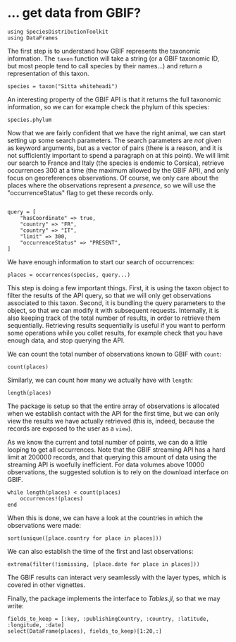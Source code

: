 # ... get data from GBIF?

```@example 1
using SpeciesDistributionToolkit
using DataFrames
```

The first step is to understand how GBIF represents the taxonomic information.
The `taxon` function will take a string (or a GBIF taxonomic ID, but most people
tend to call species by their names...) and return a representation of this
taxon.

```@example 1
species = taxon("Sitta whiteheadi")
```

An interesting property of the GBIF API is that it returns the full taxonomic
information, so we can for example check the phylum of this species:

```@example 1
species.phylum
```

Now that we are fairly confident that we have the right animal, we can start
setting up some search parameters. The search parameters are *not* given as
keyword arguments, but as a vector of pairs (there is a reason, and it is not
sufficiently important to spend a paragraph on at this point). We will limit our
search to France and Italy (the species is endemic to Corsica), retrieve
occurrences 300 at a time (the maximum allowed by the GBIF API), and only focus
on georeferences observations. Of course, we only care about the places where
the observations represent a *presence*, so we will use the "occurrenceStatus"
flag to get these records only.

```@example 1

query = [
    "hasCoordinate" => true,
    "country" => "FR",
    "country" => "IT",
    "limit" => 300,
    "occurrenceStatus" => "PRESENT",
]
```

We have enough information to start our search of occurrences:

```@example 1
places = occurrences(species, query...)
```

This step is doing a few important things. First, it is using the taxon object
to filter the results of the API query, so that we will only get observations
associated to this taxon. Second, it is bundling the query parameters to the
object, so that we can modify it with subsequent requests. Internally, it is
also keeping track of the total number of results, in order to retrieve them
sequentially. Retrieving results sequentially is useful if you want to perform
some operations while you collet results, for example check that you have enough
data, and stop querying the API.

We can count the total number of observations known to GBIF with `count`:

```@example 1
count(places)
```

Similarly, we can count how many we actually have with `length`:

```@example 1
length(places)
```

The package is setup so that the entire array of observations is allocated when
we establish contact with the API for the first time, but we can only view the
results we have actually retrieved (this is, indeed, because the records are
exposed to the user as a `view`).

As we know the current and total number of points, we can do a little looping to
get all occurrences. Note that the GBIF streaming API has a hard limit at 200000
records, and that querying this amount of data using the streaming API is
woefully inefficient. For data volumes above 10000 observations, the suggested
solution is to rely on the download interface on GBIF.

```@example 1
while length(places) < count(places)
    occurrences!(places)
end
```

When this is done, we can have a look at the countries in which the observations
were made:

```@example 1
sort(unique([place.country for place in places]))
```

We can also establish the time of the first and last observations:

```@example 1
extrema(filter(!ismissing, [place.date for place in places]))
```

The GBIF results can interact very seamlessly with the layer types, which is
covered in other vignettes.

Finally, the package implements the interface to *Tables.jl*, so that we may
write:

```@example 1
fields_to_keep = [:key, :publishingCountry, :country, :latitude, :longitude, :date]
select(DataFrame(places), fields_to_keep)[1:20,:]
```